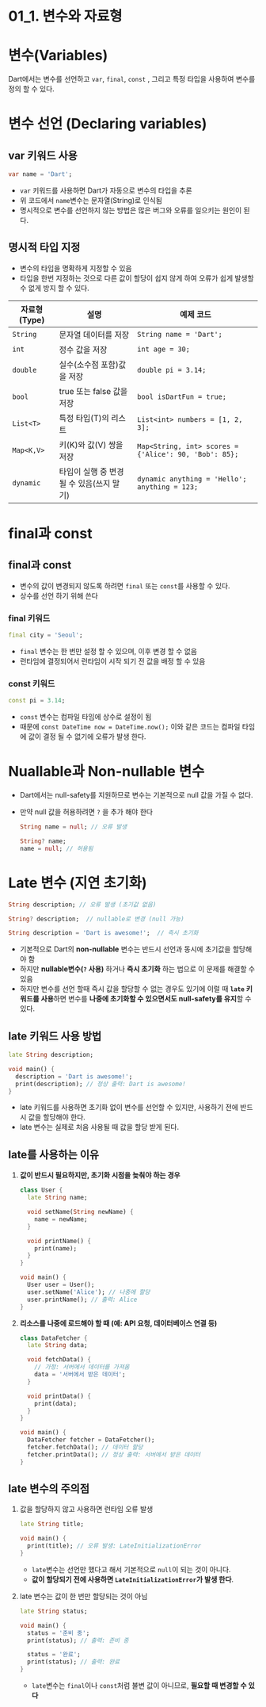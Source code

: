 # 01_1. 변수와 자료형

# 변수(Variables)

Dart에서는 변수를 선언하고 `var`, `final`, `const` , 그리고 특정 타입을 사용하여 변수를 정의 할 수 있다.

# 변수 선언 (Declaring variables)

## var 키워드 사용

```dart
var name = 'Dart';
```

- `var` 키워드를 사용하면 Dart가 자동으로 변수의 타입을 추론
- 위 코드에서 `name`변수는 문자열(String)로 인식됨
- 명시적으로 변수를 선언하지 않는 방법은 많은 버그와 오류를 일으키는 원인이 된다.

## 명시적 타입 지정

- 변수의 타입을 명확하게 지정할 수 있음
- 타입을 한번 지정하는 것으로 다른 값이 할당이 쉽지 않게 하여 오류가 쉽게 발생할 수 없게 방지 할 수 있다.

| 자료형(Type) | 설명 | 예제 코드 |
| --- | --- | --- |
| `String` | 문자열 데이터를 저장 | `String name = 'Dart';` |
| `int` | 정수 값을 저장 | `int age = 30;` |
| `double` | 실수(소수점 포함)값을 저장 | `double pi = 3.14;` |
| `bool` | true 또는 false 값을 저장 | `bool isDartFun = true;` |
| `List<T>` | 특정 타입(T)의 리스트 | `List<int> numbers = [1, 2, 3];` |
| `Map<K,V>` | 키(K)와 값(V) 쌍을 저장 | `Map<String, int> scores = {'Alice': 90, 'Bob': 85};` |
| `dynamic` | 타입이 실행 중 변경될 수 있음(쓰지 말기) | `dynamic anything = 'Hello'; anything = 123;` |

# final과 const

## final과 const

- 변수의 값이 변경되지 않도록 하려면 `final` 또는  `const`를 사용할 수 있다.
- 상수를 선언 하기 위해 쓴다

### final 키워드

```dart
final city = 'Seoul';
```

- `final` 변수는 한 번만 설정 할 수 있으며, 이후 변경 할 수 없음
- 런타임에 결정되어서 런타임이 시작 되기 전 값을 배정 할 수 있음

### const 키워드

```dart
const pi = 3.14;
```

- `const` 변수는 컴파일 타임에 상수로 설정이 됨
- 때문에 `const DateTime now = DateTime.now();` 이와 같은 코드는 컴파일 타임에 값이 결정 될 수 없기에 오류가 발생 한다.

# Nuallable과 Non-nullable 변수

- Dart에서는 null-safety를 지원하므로 변수는 기본적으로 null 값을 가질 수 없다.
- 만약 null 값을 허용하려면 `?` 을 추가 해야 한다
    
    ```dart
    String name = null; // 오류 발생
    
    String? name;
    name = null; // 허용됨
    ```
    

# Late 변수 (지연 초기화)

```dart
String description; // 오류 발생 (초기값 없음)

String? description;  // nullable로 변경 (null 가능)

String description = 'Dart is awesome!';  // 즉시 초기화
```

- 기본적으로 Dart의 **non-nullable** 변수는 반드시 선언과 동시에 초기값을 할당해야 함
- 하지만 **nullable변수(`?` 사용)** 하거나 **즉시 초기화** 하는 법으로 이 문제를 해결할 수 있음
- 하지만 변수를 선언 할때 즉시 값을 할당할 수 없는 경우도 있기에 이럴 때 **`late` 키워드를 사용**하면 변수를 **나중에 초기화할 수 있으면서도 null-safety를 유지**할 수 있다.

## late 키워드 사용 방법

```dart
late String description;

void main() {
  description = 'Dart is awesome!';
  print(description); // 정상 출력: Dart is awesome!
}
```

- late 키워드를 사용하면 초기화 없이 변수를 선언할 수 있지만, 사용하기 전에 반드시 값을 할당해야 한다.
- late 변수는 실제로 처음 사용될 때 값을 할당 받게 된다.

## late를 사용하는 이유

1. **값이 반드시 필요하지만, 초기화 시점을 늦춰야 하는 경우**
    
    ```dart
    class User {
      late String name;
    
      void setName(String newName) {
        name = newName;
      }
    
      void printName() {
        print(name);
      }
    }
    
    void main() {
      User user = User();
      user.setName('Alice'); // 나중에 할당
      user.printName(); // 출력: Alice
    }
    
    ```
    
2. **리소스를 나중에 로드해야 할 때 (예: API 요청, 데이터베이스 연결 등)**
    
    ```dart
    class DataFetcher {
      late String data;
    
      void fetchData() {
        // 가정: 서버에서 데이터를 가져옴
        data = '서버에서 받은 데이터';
      }
    
      void printData() {
        print(data);
      }
    }
    
    void main() {
      DataFetcher fetcher = DataFetcher();
      fetcher.fetchData(); // 데이터 할당
      fetcher.printData(); // 정상 출력: 서버에서 받은 데이터
    }
    ```
    

## late 변수의 주의점

1. 값을 할당하지 않고 사용하면 런타임 오류 발생
    
    ```dart
    late String title;
    
    void main() {
      print(title); // 오류 발생: LateInitializationError
    }
    ```
    
    - `late`변수는 선언만 했다고 해서 기본적으로 `null`이 되는 것이 아니다.
    - **값이 할당되기 전에 사용하면 `LateInitializationError`가 발생 한다**.
2. late 변수는 값이 한 번만 할당되는 것이 아님
    
    ```dart
    late String status;
    
    void main() {
      status = '준비 중';
      print(status); // 출력: 준비 중
    
      status = '완료';
      print(status); // 출력: 완료
    }
    ```
    
    - `late`변수는 `final`이나 `const`처럼 불변 값이 아니므로, **필요할 때 변경할 수 있다**
